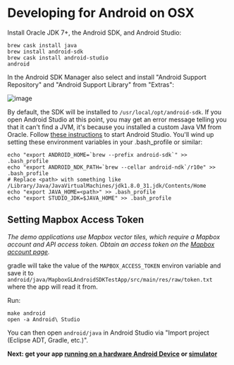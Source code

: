 # Developing for Android on OSX

Install Oracle JDK 7+, the Android SDK, and Android Studio:

    brew cask install java
    brew install android-sdk
    brew cask install android-studio
    android

In the Android SDK Manager also select and install "Android Support Repository" and "Android Support Library" from "Extras":

![image](https://cloud.githubusercontent.com/assets/98601/9915837/289f398e-5c6e-11e5-9a84-ed4d08d52d1f.png)

By default, the SDK will be installed to `/usr/local/opt/android-sdk`. If you open Android Studio at this point, you may get an error message telling you that it can't find a JVM, it's because you installed a custom Java VM from Oracle. Follow [these instructions](http://tools.android.com/recent/androidstudio1rc3_releasecandidate3released) to start Android Studio. You'll wind up setting these environment variables in your .bash_profile or similar:

    echo "export ANDROID_HOME=`brew --prefix android-sdk`" >> .bash_profile
    echo "export ANDROID_NDK_PATH=`brew --cellar android-ndk`/r10e" >> .bash_profile
    # Replace <path> with something like /Library/Java/JavaVirtualMachines/jdk1.8.0_31.jdk/Contents/Home
    echo "export JAVA_HOME=<path>" >> .bash_profile
    echo "export STUDIO_JDK=$JAVA_HOME" >> .bash_profile

## Setting Mapbox Access Token

_The demo applications use Mapbox vector tiles, which require a Mapbox account and API access token. Obtain an access token on the [Mapbox account page](https://www.mapbox.com/account/apps/)._

gradle will take the value of the `MAPBOX_ACCESS_TOKEN` environ variable and save it to `android/java/MapboxGLAndroidSDKTestApp/src/main/res/raw/token.txt` where the app will read it from.

Run:

    make android
    open -a Android\ Studio

You can then open `android/java` in Android Studio via "Import project (Eclipse ADT, Gradle, etc.)".

**Next: get your app [running on a hardware Android Device](docs/ANDROID_DEVICE.md) or [simulator](docs/ANDROID_SIMULATOR.md)**
